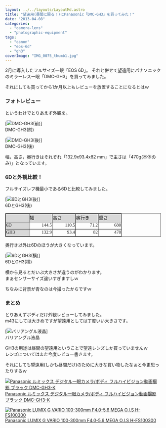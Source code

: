 ```yaml
---
layout: ../../layouts/LayoutMd.astro
title: "望遠用(昼間に限る！)にPanasonic「DMC-GH3」を買ってみた！"
date: "2013-04-08"
categories: 
  - "camera-lens"
  - "photographic-equipment"
tags: 
  - "canon"
  - "eos-6d"
  - "gh3"
coverImage: "IMG_0075_thumb1.jpg"
---
```


2月に導入したフルサイズ一眼「EOS 6D」。 それと併せて望遠用にパナソニックのミラーレス一眼「DMC-GH3」を買ってみました。

それにしても買ってから1か月以上もレビューを放置することになるとはｗ

### フォトレビュー

というわけでとりあえず外観を。

[![DMC-GH3(前)](/wp/images/IMG_0075_thumb.jpg "DMC-GH3(前)")]  
DMC-GH3(前)

[![DMC-GH3(後)](/wp/images/IMG_0076_thumb.jpg "DMC-GH3(後)")]  
DMC-GH3(後)

幅，高さ，奥行きはそれぞれ「132.9x93.4x82 mm」で主さは「470g(本体のみ)」となっています。

### 6Dと外観比較！

フルサイズレフ機最小である6Dと比較してみました。

[![6DとGH3(後)](/wp/images/DSC03361_thumb.jpg "6DとGH3(後)")]  
6DとGH3(後)

<table style="border-collapse: collapse; line-height: normal" cellspacing="0" cellpadding="0" width="362" border="1"><colgroup><col style="width: 54pt" width="72"></colgroup><tbody><tr style="height: 13.5pt"><td class="xl66" style="border-left-width: 0.5pt; border-right-width: 0.5pt; border-top-color: windowtext; vertical-align: middle; border-bottom-width: 0.5pt; border-bottom-color: windowtext; padding-top: 1px; padding-left: 1px; border-right-color: windowtext; padding-right: 1px; border-top-width: 0.5pt; background-color: #d8d8d8; border-left-color: windowtext" height="18" width="73">&nbsp;</td><td class="xl66" style="border-right-width: 0.5pt; border-top-color: windowtext; vertical-align: middle; border-bottom-width: 0.5pt; border-bottom-color: windowtext; padding-top: 1px; padding-left: 1px; border-left: medium none; border-right-color: windowtext; padding-right: 1px; border-top-width: 0.5pt; background-color: #d8d8d8" width="72"><span style="font-family: 'ＭＳ Ｐゴシック'"><span style="font-size: 11pt">幅</span></span></td><td class="xl66" style="border-right-width: 0.5pt; border-top-color: windowtext; vertical-align: middle; border-bottom-width: 0.5pt; border-bottom-color: windowtext; padding-top: 1px; padding-left: 1px; border-left: medium none; border-right-color: windowtext; padding-right: 1px; border-top-width: 0.5pt; background-color: #d8d8d8" width="72"><span style="font-family: 'ＭＳ Ｐゴシック'"><span style="font-size: 11pt">高さ</span></span></td><td class="xl66" style="border-right-width: 0.5pt; border-top-color: windowtext; vertical-align: middle; border-bottom-width: 0.5pt; border-bottom-color: windowtext; padding-top: 1px; padding-left: 1px; border-left: medium none; border-right-color: windowtext; padding-right: 1px; border-top-width: 0.5pt; background-color: #d8d8d8" width="71"><span style="font-family: 'ＭＳ Ｐゴシック'"><span style="font-size: 11pt">奥行き</span></span></td><td class="xl66" style="border-right-width: 0.5pt; border-top-color: windowtext; vertical-align: middle; border-bottom-width: 0.5pt; border-bottom-color: windowtext; padding-top: 1px; padding-left: 1px; border-left: medium none; border-right-color: windowtext; padding-right: 1px; border-top-width: 0.5pt; background-color: #d8d8d8" width="72"><span style="font-family: 'ＭＳ Ｐゴシック'"><span style="font-size: 11pt">重さ</span></span></td></tr><tr style="height: 13.5pt"><td class="xl66" style="border-left-width: 0.5pt; border-top: medium none; border-right-width: 0.5pt; vertical-align: middle; border-bottom-width: 0.5pt; border-bottom-color: windowtext; padding-top: 1px; padding-left: 1px; border-right-color: windowtext; padding-right: 1px; background-color: #d8d8d8; border-left-color: windowtext" height="18" width="73"><span style="font-family: 'ＭＳ Ｐゴシック'"><span style="font-size: 11pt">6D</span></span></td><td class="xl65" style="border-top: medium none; border-right-width: 0.5pt; vertical-align: middle; border-bottom-width: 0.5pt; border-bottom-color: windowtext; padding-top: 1px; padding-left: 1px; border-left: medium none; border-right-color: windowtext; padding-right: 1px; background-color: transparent" width="72" align="right"><span style="font-family: 'ＭＳ Ｐゴシック'"><span style="font-size: 11pt">144.5</span></span></td><td class="xl65" style="border-top: medium none; border-right-width: 0.5pt; vertical-align: middle; border-bottom-width: 0.5pt; border-bottom-color: windowtext; padding-top: 1px; padding-left: 1px; border-left: medium none; border-right-color: windowtext; padding-right: 1px; background-color: transparent" width="72" align="right"><span style="font-family: 'ＭＳ Ｐゴシック'"><span style="font-size: 11pt">110.5</span></span></td><td class="xl65" style="border-top: medium none; border-right-width: 0.5pt; vertical-align: middle; border-bottom-width: 0.5pt; border-bottom-color: windowtext; padding-top: 1px; padding-left: 1px; border-left: medium none; border-right-color: windowtext; padding-right: 1px; background-color: transparent" width="71" align="right"><span style="font-family: 'ＭＳ Ｐゴシック'"><span style="font-size: 11pt">71.2</span></span></td><td class="xl65" style="border-top: medium none; border-right-width: 0.5pt; vertical-align: middle; border-bottom-width: 0.5pt; border-bottom-color: windowtext; padding-top: 1px; padding-left: 1px; border-left: medium none; border-right-color: windowtext; padding-right: 1px; background-color: transparent" width="72" align="right"><span style="font-family: 'ＭＳ Ｐゴシック'"><span style="font-size: 11pt">680</span></span></td></tr><tr style="height: 13.5pt"><td class="xl66" style="border-left-width: 0.5pt; border-top: medium none; border-right-width: 0.5pt; vertical-align: middle; border-bottom-width: 0.5pt; border-bottom-color: windowtext; padding-top: 1px; padding-left: 1px; border-right-color: windowtext; padding-right: 1px; background-color: #d8d8d8; border-left-color: windowtext" height="18" width="73"><span style="font-family: 'ＭＳ Ｐゴシック'"><span style="font-size: 11pt">GH3</span></span></td><td class="xl65" style="border-top: medium none; border-right-width: 0.5pt; vertical-align: middle; border-bottom-width: 0.5pt; border-bottom-color: windowtext; padding-top: 1px; padding-left: 1px; border-left: medium none; border-right-color: windowtext; padding-right: 1px; background-color: transparent" width="72" align="right"><span style="font-family: 'ＭＳ Ｐゴシック'"><span style="font-size: 11pt">132.9</span></span></td><td class="xl65" style="border-top: medium none; border-right-width: 0.5pt; vertical-align: middle; border-bottom-width: 0.5pt; border-bottom-color: windowtext; padding-top: 1px; padding-left: 1px; border-left: medium none; border-right-color: windowtext; padding-right: 1px; background-color: transparent" width="72" align="right"><span style="font-family: 'ＭＳ Ｐゴシック'"><span style="font-size: 11pt">93.4</span></span></td><td class="xl65" style="border-top: medium none; border-right-width: 0.5pt; vertical-align: middle; border-bottom-width: 0.5pt; border-bottom-color: windowtext; padding-top: 1px; padding-left: 1px; border-left: medium none; border-right-color: windowtext; padding-right: 1px; background-color: transparent" width="71" align="right"><span style="font-family: 'ＭＳ Ｐゴシック'"><span style="font-size: 11pt">82</span></span></td><td class="xl65" style="border-top: medium none; border-right-width: 0.5pt; vertical-align: middle; border-bottom-width: 0.5pt; border-bottom-color: windowtext; padding-top: 1px; padding-left: 1px; border-left: medium none; border-right-color: windowtext; padding-right: 1px; background-color: transparent" width="72" align="right"><span style="font-family: 'ＭＳ Ｐゴシック'"><span style="font-size: 11pt">470</span></span></td></tr></tbody></table>

奥行き以外は6Dのほうが大きくなっています。

[![6DとGH3(横)](/wp/images/DSC03362_thumb.jpg "6DとGH3(横)")]  
6DとGH3(横)

横から見るとだいぶ大きさが違うのがわかります。  
まぁセンサーサイズ違いすぎますしｗ

ちなみに背景が青なのは今撮ったからですｗ

### まとめ

とりあえずボディだけ外観レビューしてみました。  
m43にしては大きめですが望遠用としては丁度いい大きさです。

[![バリアングル液晶](/wp/images/DSC03363_thumb.jpg "バリアングル液晶")]  
バリアングル液晶

GH3の用途は昼間の望遠用ということで望遠レンズしか買っていませんｗ  
レンズについてはまた今度レビュー書きます。

それにしても望遠用(しかも昼間だけ)のために大きな買い物したなぁと今更思ったりするｗ

[![Panasonic ルミックス デジタル一眼カメラ/ボディ フルハイビジョン動画撮影 ブラック DMC-GH3-K](/wp/images/414vmzTgGNL._SL160_.jpg)  
Panasonic ルミックス デジタル一眼カメラ/ボディ フルハイビジョン動画撮影 ブラック DMC-GH3-K  
](https://www.amazon.co.jp/exec/obidos/ASIN/B00AAQN4VG/mizuka123-22/ref=nosim)

[![Panasonic LUMIX G VARIO 100-300mm F4.0-5.6 MEGA O.I.S H-FS100300](/wp/images/41bvvzX3d2L._SL160_.jpg)  
Panasonic LUMIX G VARIO 100-300mm F4.0-5.6 MEGA O.I.S H-FS100300  
](https://www.amazon.co.jp/exec/obidos/ASIN/B0043XY8YO/mizuka123-22/ref=nosim)
